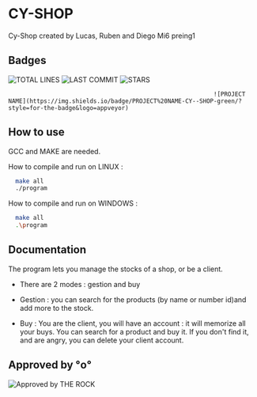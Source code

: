 
# CY-SHOP

Cy-Shop created by Lucas, Ruben and Diego
Mi6 preing1


## Badges
![TOTAL LINES](https://img.shields.io/tokei/lines/github/lucasjmr/CyShop?style=for-the-badge)    ![LAST COMMIT](https://img.shields.io/github/commit-activity/y/lucasjmr/CyShop?style=for-the-badge)    ![STARS](https://img.shields.io/github/stars/lucasjmr/Cy-Shop?style=for-the-badge)

                                                              ![PROJECT NAME](https://img.shields.io/badge/PROJECT%20NAME-CY--SHOP-green/?style=for-the-badge&logo=appveyor) 

## How to use
GCC and MAKE are needed.

How to compile and run on LINUX : 

```bash
  make all
  ./program
```
How to compile and run on WINDOWS :
```bash
  make all
  .\program
```
## Documentation

The program lets you manage the stocks of a shop, or be a client. 
- There are 2 modes : gestion and buy

- Gestion : you can search for the products (by name or number id)and add more to the stock. 
- Buy : You are the client, you will have an account : it will memorize all your buys. You can search for a product and buy it. If you don't find it, and are angry, you can delete your client account. 



## Approved by °o°

![Approved by THE ROCK](https://i.imgur.com/CxFMN2w.png)
